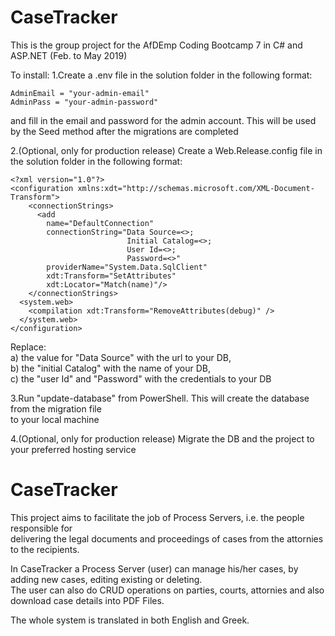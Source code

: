 # CaseTracker

This is the group project for the AfDEmp Coding Bootcamp 7 in C# and ASP.NET (Feb. to May 2019)  

To install:
1.Create a .env file in the solution folder in the following format:

	AdminEmail = "your-admin-email"  
	AdminPass = "your-admin-password"  

and fill in the email and password for the admin account. This will be used by the Seed method 
after the migrations are completed

2.(Optional, only for production release) Create a Web.Release.config file in the solution folder in the following format:

	<?xml version="1.0"?>
	<configuration xmlns:xdt="http://schemas.microsoft.com/XML-Document-Transform">
		<connectionStrings>
		  <add
			name="DefaultConnection"
			connectionString="Data Source=<>;
							  Initial Catalog=<>;
							  User Id=<>; 
							  Password=<>" 
			providerName="System.Data.SqlClient"
			xdt:Transform="SetAttributes" 
			xdt:Locator="Match(name)"/>
		</connectionStrings>
	  <system.web>
		<compilation xdt:Transform="RemoveAttributes(debug)" />
	  </system.web>
	</configuration>

Replace:  
a) the value for "Data Source" with the url to your DB,  
b) the "initial Catalog" with the name of your DB,  
c) the "user Id" and "Password" with the credentials to your DB  

3.Run "update-database" from PowerShell. This will create the database from the migration file  
to your local machine

4.(Optional, only for production release) Migrate the DB and the project to your preferred hosting service

# CaseTracker
This project aims to facilitate the job of Process Servers, i.e. the people responsible for  
delivering the legal documents and proceedings of cases from the attornies to the recipients.  

In CaseTracker a Process Server (user) can manage his/her cases, by adding new cases, editing existing or deleting.  
The user can also do CRUD operations on parties, courts, attornies and also download case details into PDF Files.  

The whole system is translated in both English and Greek. 